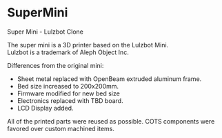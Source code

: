 # SuperMini
Super Mini - Lulzbot Clone

The super mini is a 3D printer based on the Lulzbot Mini.  
Lulzbot is a trademark of Aleph Object Inc.

Differences from the original mini:

- Sheet metal replaced with OpenBeam extruded aluminum frame.
- Bed size increased to 200x200mm.
- Firmware modified for new bed size
- Electronics replaced with TBD board.
- LCD Display added.

All of the printed parts were reused as possible.
COTS components were favored over custom machined items.
